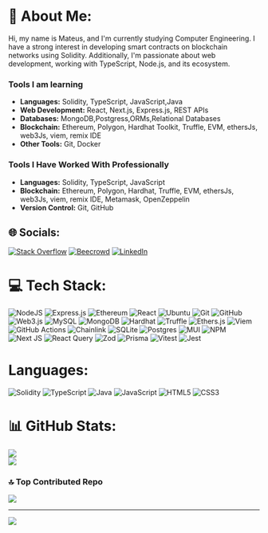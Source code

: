 # 💫 About Me:
Hi, my name is Mateus, and I'm currently studying Computer Engineering. I have a strong interest in developing smart contracts on blockchain networks using Solidity. Additionally, I'm passionate about web development, working with TypeScript, Node.js, and its ecosystem.

### Tools I am learning

- **Languages:** Solidity, TypeScript, JavaScript,Java
- **Web Development:** React, Next.js, Express.js, REST APIs
- **Databases:** MongoDB,Postgress,ORMs,Relational Databases
- **Blockchain:** Ethereum, Polygon, Hardhat Toolkit, Truffle, EVM, ethersJs, web3Js, viem, remix IDE
- **Other Tools:** Git, Docker

### Tools I Have Worked With Professionally
- **Languages:** Solidity, TypeScript, JavaScript
- **Blockchain:** Ethereum, Polygon, Hardhat, Truffle, EVM, ethersJs, web3Js, viem, remix IDE, Metamask, OpenZeppelin
- **Version Control:** Git, GitHub

## 🌐 Socials:
[![Stack Overflow](https://img.shields.io/badge/-Stackoverflow-FE7A16?logo=stack-overflow&logoColor=white)](https://stackoverflow.com/users/22862117) 
[![Beecrowd](https://img.shields.io/badge/Beecrowd-ffdb72)](https://judge.beecrowd.com/pt/profile/619645)
[![LinkedIn](https://img.shields.io/badge/LinkedIn-0077B5?style=for-the-badge&logo=linkedin&logoColor=white)](https://www.linkedin.com/in/mateus-navarro-910673298/)



# 💻 Tech Stack:
![NodeJS](https://img.shields.io/badge/node.js-6DA55F?style=for-the-badge&logo=node.js&logoColor=white)
![Express.js](https://img.shields.io/badge/express.js-%23404d59.svg?style=for-the-badge&logo=express&logoColor=%2361DAFB)
![Ethereum](https://img.shields.io/badge/Ethereum-3C3C3D?style=for-the-badge&logo=Ethereum&logoColor=white)
![React](https://img.shields.io/badge/react-%2320232a.svg?style=for-the-badge&logo=react&logoColor=%2361DAFB)
![Ubuntu](https://img.shields.io/badge/Ubuntu-E95420?style=for-the-badge&logo=ubuntu&logoColor=white)
![Git](https://img.shields.io/badge/git-%23F05033.svg?style=for-the-badge&logo=git&logoColor=white)
![GitHub](https://img.shields.io/badge/github-%23121011.svg?style=for-the-badge&logo=github&logoColor=white)
![Web3.js](https://img.shields.io/badge/web3.js-F16822?style=for-the-badge&logo=web3.js&logoColor=white)
![MySQL](https://img.shields.io/badge/mysql-4479A1.svg?style=for-the-badge&logo=mysql&logoColor=white)
![MongoDB](https://img.shields.io/badge/MongoDB-%234ea94b.svg?style=for-the-badge&logo=mongodb&logoColor=white)
![Hardhat](https://img.shields.io/badge/hardhat-F7DF1E?style=for-the-badge&logo=hardhat&logoColor=black)
![Truffle](https://img.shields.io/badge/truffle-5E464D?style=for-the-badge&logo=truffle&logoColor=white)
![Ethers.js](https://img.shields.io/badge/ethers.js-2535A0?style=for-the-badge&logo=ethers&logoColor=white)
![Viem](https://img.shields.io/badge/viem-1E1E1E?style=for-the-badge&logo=ethereum&logoColor=white)
![GitHub Actions](https://img.shields.io/badge/github%20actions-%232671E5.svg?style=for-the-badge&logo=githubactions&logoColor=white)
![Chainlink](https://img.shields.io/badge/Chainlink-375BD2?style=for-the-badge&logo=Chainlink&logoColor=white)
![SQLite](https://img.shields.io/badge/sqlite-%2307405e.svg?style=for-the-badge&logo=sqlite&logoColor=white)
![Postgres](https://img.shields.io/badge/postgres-%23316192.svg?style=for-the-badge&logo=postgresql&logoColor=white)
![MUI](https://img.shields.io/badge/MUI-%230081CB.svg?style=for-the-badge&logo=mui&logoColor=white)
![NPM](https://img.shields.io/badge/NPM-%23CB3837.svg?style=for-the-badge&logo=npm&logoColor=white)
![Next JS](https://img.shields.io/badge/Next-black?style=for-the-badge&logo=next.js&logoColor=white)
![React Query](https://img.shields.io/badge/-React%20Query-FF4154?style=for-the-badge&logo=react%20query&logoColor=white)
![Zod](https://img.shields.io/badge/zod-%233068b7.svg?style=for-the-badge&logo=zod&logoColor=white)
![Prisma](https://img.shields.io/badge/Prisma-3982CE?style=for-the-badge&logo=Prisma&logoColor=white)
![Vitest](https://img.shields.io/badge/-Vitest-252529?style=for-the-badge&logo=vitest&logoColor=FCC72B)
![Jest](https://img.shields.io/badge/-jest-%23C21325?style=for-the-badge&logo=jest&logoColor=white)

#  Languages:
![Solidity](https://img.shields.io/badge/Solidity-%23363636.svg?style=for-the-badge&logo=solidity&logoColor=white)
![TypeScript](https://img.shields.io/badge/typescript-%23007ACC.svg?style=for-the-badge&logo=typescript&logoColor=white)
![Java](https://img.shields.io/badge/java-%23ED8B00.svg?style=for-the-badge&logo=openjdk&logoColor=white)
![JavaScript](https://img.shields.io/badge/javascript-%23323330.svg?style=for-the-badge&logo=javascript&logoColor=%23F7DF1E)
![HTML5](https://img.shields.io/badge/html5-%23E34F26.svg?style=for-the-badge&logo=html5&logoColor=white)
![CSS3](https://img.shields.io/badge/css3-%231572B6.svg?style=for-the-badge&logo=css3&logoColor=white)

# 📊 GitHub Stats:

![](https://github-readme-streak-stats.herokuapp.com/?user=GreatApe77&theme=merko&hide_border=false)<br/>
![](https://github-readme-stats.vercel.app/api/top-langs/?username=GreatApe77&theme=merko&hide_border=false&include_all_commits=false&count_private=false&layout=compact)


### 🔝 Top Contributed Repo
![](https://github-contributor-stats.vercel.app/api?username=GreatApe77&limit=5&theme=dark&combine_all_yearly_contributions=true)

---
[![](https://visitcount.itsvg.in/api?id=GreatApe77&icon=5&color=3)](https://visitcount.itsvg.in)

<!-- Proudly created with GPRM ( https://gprm.itsvg.in ) -->
